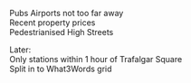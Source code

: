 Pubs
Airports not too far away  
Recent property prices  
Pedestrianised High Streets




Later:  
Only stations within 1 hour of Trafalgar Square  
Split in to What3Words grid
